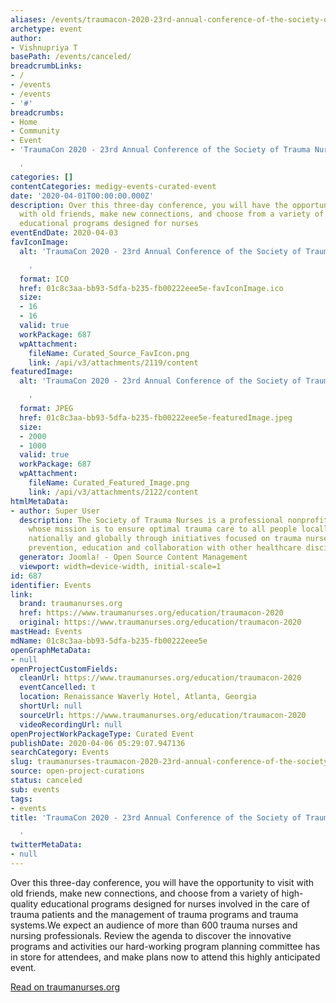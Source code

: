 ```yaml
---
aliases: /events/traumacon-2020-23rd-annual-conference-of-the-society-of-trauma-nurses
archetype: event
author:
- Vishnupriya T
basePath: /events/canceled/
breadcrumbLinks:
- /
- /events
- /events
- '#'
breadcrumbs:
- Home
- Community
- Event
- 'TraumaCon 2020 - 23rd Annual Conference of the Society of Trauma Nurses

  '
categories: []
contentCategories: medigy-events-curated-event
date: '2020-04-01T00:00:00.000Z'
description: Over this three-day conference, you will have the opportunity to visit
  with old friends, make new connections, and choose from a variety of high-quality
  educational programs designed for nurses
eventEndDate: 2020-04-03
favIconImage:
  alt: 'TraumaCon 2020 - 23rd Annual Conference of the Society of Trauma Nurses

    '
  format: ICO
  href: 01c8c3aa-bb93-5dfa-b235-fb00222eee5e-favIconImage.ico
  size:
  - 16
  - 16
  valid: true
  workPackage: 687
  wpAttachment:
    fileName: Curated_Source_FavIcon.png
    link: /api/v3/attachments/2119/content
featuredImage:
  alt: 'TraumaCon 2020 - 23rd Annual Conference of the Society of Trauma Nurses

    '
  format: JPEG
  href: 01c8c3aa-bb93-5dfa-b235-fb00222eee5e-featuredImage.jpeg
  size:
  - 2000
  - 1000
  valid: true
  workPackage: 687
  wpAttachment:
    fileName: Curated_Featured_Image.png
    link: /api/v3/attachments/2122/content
htmlMetaData:
- author: Super User
  description: The Society of Trauma Nurses is a professional nonprofit organization
    whose mission is to ensure optimal trauma care to all people locally, regionally,
    nationally and globally through initiatives focused on trauma nurses related to
    prevention, education and collaboration with other healthcare disciplines.
  generator: Joomla! - Open Source Content Management
  viewport: width=device-width, initial-scale=1
id: 687
identifier: Events
link:
  brand: traumanurses.org
  href: https://www.traumanurses.org/education/traumacon-2020
  original: https://www.traumanurses.org/education/traumacon-2020
mastHead: Events
mdName: 01c8c3aa-bb93-5dfa-b235-fb00222eee5e
openGraphMetaData:
- null
openProjectCustomFields:
  cleanUrl: https://www.traumanurses.org/education/traumacon-2020
  eventCancelled: t
  location: Renaissance Waverly Hotel, Atlanta, Georgia
  shortUrl: null
  sourceUrl: https://www.traumanurses.org/education/traumacon-2020
  videoRecordingUrl: null
openProjectWorkPackageType: Curated Event
publishDate: 2020-04-06 05:29:07.947136
searchCategory: Events
slug: traumanurses-traumacon-2020-23rd-annual-conference-of-the-society-of-trauma-nurses
source: open-project-curations
status: canceled
sub: events
tags:
- events
title: 'TraumaCon 2020 - 23rd Annual Conference of the Society of Trauma Nurses

  '
twitterMetaData:
- null
---
```


Over this three-day conference, you will have the opportunity to visit with old friends, make new connections, and choose from a variety of high-quality educational programs designed for nurses involved in the care of trauma patients and the management of trauma programs and trauma systems.We expect an audience of more than 600 trauma nurses and nursing professionals. Review the agenda to discover the innovative programs and activities our hard-working program planning committee has in store for attendees, and make plans now to attend this highly anticipated event.

[Read on traumanurses.org](https://www.traumanurses.org/education/traumacon-2020)
